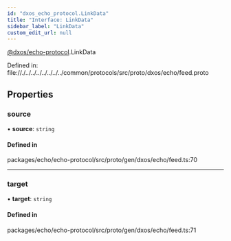 ```yaml
---
id: "dxos_echo_protocol.LinkData"
title: "Interface: LinkData"
sidebar_label: "LinkData"
custom_edit_url: null
---
```


[@dxos/echo-protocol](../modules/dxos_echo_protocol.md).LinkData

Defined in:
  file://./../../../../../../../common/protocols/src/proto/dxos/echo/feed.proto

## Properties

### source

• **source**: `string`

#### Defined in

packages/echo/echo-protocol/src/proto/gen/dxos/echo/feed.ts:70

___

### target

• **target**: `string`

#### Defined in

packages/echo/echo-protocol/src/proto/gen/dxos/echo/feed.ts:71
